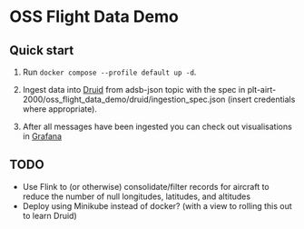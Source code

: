# OSS Flight Data Demo

## Quick start

1. Run `docker compose --profile default up -d`.       

2. Ingest data into [Druid](https://localhost:8888) from adsb-json topic with the spec in plt-airt-2000/oss_flight_data_demo/druid/ingestion_spec.json (insert credentials where appropriate).

3. After all messages have been ingested you can check out visualisations in [Grafana](localhost:3000)

## TODO

* Use Flink to (or otherwise) consolidate/filter records for aircraft to reduce the number of null longitudes, latitudes, and altitudes
* Deploy using Minikube instead of docker? (with a view to rolling this out to learn Druid)
